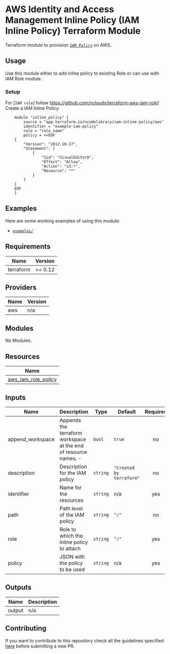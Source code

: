 # AWS Identity and Access Management Inline Policy (IAM Inline Policy) Terraform Module

Terraform module to provision [`IAM Policy`](https://aws.amazon.com/iam/) on AWS.

## Usage

Use this module either to add inline policy to existing Role or can use with IAM Role module.

### Setup

For [`IAM role`] follow https://github.com/nclouds/terraform-aws-iam-role]
Create a IAM Inline Policy.
```hcl
    module "inline_policy" {
        source = "app.terraform.io/ncodelibrary/iam-inline-policy/aws"
        identifier = "example-iam-policy"
        role = "role_name"   
        policy = <<EOF
    {
        "Version": "2012-10-17",
        "Statement": [
            {
                "Sid": "VisualEditor0",
                "Effect": "Allow",
                "Action": "s3:*",
                "Resource": "*"
            }
        ]
    }
    EOF
    }
```

## Examples
Here are some working examples of using this module:
- [`examples/`](examples/)

<!-- BEGINNING OF PRE-COMMIT-TERRAFORM DOCS HOOK -->
## Requirements

| Name | Version |
|------|---------|
| terraform | >= 0.12 |

## Providers

| Name | Version |
|------|---------|
| aws | n/a |

## Modules

No Modules.

## Resources

| Name |
|------|
| [aws_iam_role_policy](https://registry.terraform.io/providers/hashicorp/aws/latest/docs/resources/iam_role_policy) |

## Inputs

| Name | Description | Type | Default | Required |
|------|-------------|------|---------|:--------:|
| append\_workspace | Appends the terraform workspace at the end of resource names, <identifier>-<worspace> | `bool` | `true` | no |
| description | Description for the IAM policy | `string` | `"Created by terraform"` | no |
| identifier | Name for the resources | `string` | n/a | yes |
| path | Path level of the IAM policy | `string` | `"/"` | no |
| role | Role to which the inline policy to attach | `string` | `"/"` | yes |
| policy | JSON with the policy to be used | `string` | n/a | yes |

## Outputs

| Name | Description |
|------|-------------|
| output | n/a |
<!-- END OF PRE-COMMIT-TERRAFORM DOCS HOOK -->

## Contributing
If you want to contribute to this repository check all the guidelines specified [here](.github/CONTRIBUTING.md) before submitting a new PR.